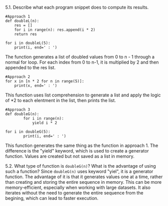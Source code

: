 
5.1. Describe what each program snippet does to compute its results.
```
#Approach 1
def doubleL(n):
    res = []
    for i in range(n): res.append(i * 2)
    return res

for i in doubleL(5): 
    print(i, end=' : ')
```

The function generates a list of doubled values from 0 to n - 1 through a normal for loop. For each index from 0 to n-1, it is multiplied by 2 and then appended to the res list.

```
#Approach 2
for x in [n * 2 for n in range(5)]:
    print(x, end=' : ')
```

This function uses list comprehension to generate a list and apply the logic of *2 to each elentment in the list, then prints the list.

```
#Approach 3
def doubleG(n):
        for i in range(n):
            yield i * 2

for i in doubleG(5):
        print(i, end=' : ')
```

This function generates the same thing as the function in approach 1. The difference is the "yield" keyword, which is used to create a generator function. Values are created but not saved as a list in memory.

5.2. What type of function is `doubleG(n)`? What is the advantage of using such a function?
Since `doubleG(n)` uses keyword "yiel", it is a generator function. The advantage of it is that it generates values one at a time, rather than creating and storing the entire sequence in memory.
This can be more memory-efficient, especially when working with large datasets. It also iterates without the need to generate the entire sequence from the begining, which can lead to faster execution.
